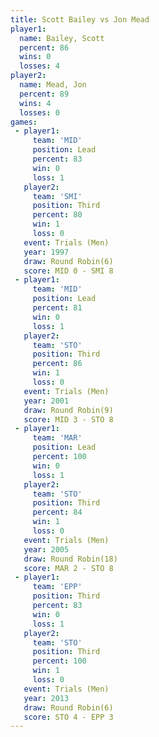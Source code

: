 ```yaml
---
title: Scott Bailey vs Jon Mead
player1:             
  name: Bailey, Scott
  percent: 86        
  wins: 0            
  losses: 4          
player2:             
  name: Mead, Jon    
  percent: 89        
  wins: 4            
  losses: 0          
games:
 - player1:        
     team: 'MID'   
     position: Lead
     percent: 83   
     win: 0        
     loss: 1       
   player2:         
     team: 'SMI'    
     position: Third
     percent: 80    
     win: 1         
     loss: 0        
   event: Trials (Men) 
   year: 1997          
   draw: Round Robin(6)
   score: MID 0 - SMI 8
 - player1:        
     team: 'MID'   
     position: Lead
     percent: 81   
     win: 0        
     loss: 1       
   player2:         
     team: 'STO'    
     position: Third
     percent: 86    
     win: 1         
     loss: 0        
   event: Trials (Men) 
   year: 2001          
   draw: Round Robin(9)
   score: MID 3 - STO 8
 - player1:        
     team: 'MAR'   
     position: Lead
     percent: 100  
     win: 0        
     loss: 1       
   player2:         
     team: 'STO'    
     position: Third
     percent: 84    
     win: 1         
     loss: 0        
   event: Trials (Men)  
   year: 2005           
   draw: Round Robin(18)
   score: MAR 2 - STO 8 
 - player1:         
     team: 'EPP'    
     position: Third
     percent: 83    
     win: 0         
     loss: 1        
   player2:         
     team: 'STO'    
     position: Third
     percent: 100   
     win: 1         
     loss: 0        
   event: Trials (Men) 
   year: 2013          
   draw: Round Robin(6)
   score: STO 4 - EPP 3
---
```

